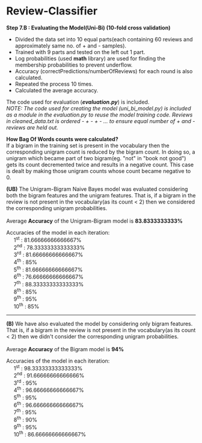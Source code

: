 # Review-Classifier
<b>Step 7.B : Evaluating the Model(Uni-Bi) (10-fold cross validation)</b>
<ul>
<li>Divided the data set into 10 equal parts(each containing 60 reviews and approximately same no. of + and - samples).</li>
<li>Trained with 9 parts and tested on the left out 1 part.</li>
<li>Log probabilities (used <b>math</b> library) are used for finding the membership probabilities to prevent underflow.</li>
<li>Accuracy (correctPredictions/numberOfReviews) for each round is also calculated.</li>
<li>Repeated the process 10 times.</li>
<li>Calculated the average accuracy.</li>
</ul>
The code used for evaluation (<b><i>evaluation.py</i></b>) is included.<br/>
<i>NOTE: The code used for creating the model (uni_bi_model.py) is included as a module in the evaluation.py to reuse the model training code. Reviews in cleaned_data.txt is ordered - + - + - ... to ensure equal number of + and - reviews are held out. </i><br/>

<b>How Bag Of Words counts were calculated?</b><br/>
If a bigram in the training set is present in the vocabulary then the corresponding unigram count is reduced by the bigram count. In doing so, a unigram which became part of two bigram(eg. "not" in "book not good") gets its count decremented twice and results in a negative count. This case is dealt by making those unigram counts whose count became negative to 0.

<b>(UB)</b> The Unigram-Bigram Naive Bayes model was evaluated considering both the bigram features and the unigram features. That is, if a bigram in the review is not present in the vocabulary(as its count &lt; 2) then we considered the corresponding unigram probabilities.<br><br/>
Average <b>Accuracy</b> of the Unigram-Bigram model is <b>83.8333333333%</b><br/>
<p>Accuracies of the model in each iteration:<br/>
&nbsp;&nbsp;&nbsp;&nbsp;	1<sup>st</sup> : 81.66666666666667%<br/>
&nbsp;&nbsp;&nbsp;&nbsp;	2<sup>nd</sup> : 78.33333333333333%<br/>
&nbsp;&nbsp;&nbsp;&nbsp;	3<sup>rd</sup> : 81.66666666666667%<br/>
&nbsp;&nbsp;&nbsp;&nbsp;	4<sup>th</sup> : 85%<br/>
&nbsp;&nbsp;&nbsp;&nbsp;	5<sup>th</sup> : 81.66666666666667%<br/>
&nbsp;&nbsp;&nbsp;&nbsp;	6<sup>th</sup> : 76.66666666666667%<br/>
&nbsp;&nbsp;&nbsp;&nbsp;	7<sup>th</sup> : 88.33333333333333%<br/>
&nbsp;&nbsp;&nbsp;&nbsp;	8<sup>th</sup> : 85%<br/>
&nbsp;&nbsp;&nbsp;&nbsp;	9<sup>th</sup> : 95%<br/>
&nbsp;&nbsp;&nbsp;&nbsp;	10<sup>th</sup> : 85%

<hr>
<b>(B)</b> We have also evaluated the model by considering only bigram features. That is, if a bigram in the review is not present in the vocabulary(as its count &lt; 2) then we didn't consider the corresponding unigram probabilities.<br/><br/> 
Average <b>Accuracy</b> of the Bigram model is <b>94%</b><br/>
<p>Accuracies of the model in each iteration:<br/>
&nbsp;&nbsp;&nbsp;&nbsp;	1<sup>st</sup> : 98.33333333333333%<br/>
&nbsp;&nbsp;&nbsp;&nbsp;	2<sup>nd</sup> : 91.66666666666666%<br/>
&nbsp;&nbsp;&nbsp;&nbsp;	3<sup>rd</sup> : 95%<br/>
&nbsp;&nbsp;&nbsp;&nbsp;	4<sup>th</sup> : 96.66666666666667%<br/>
&nbsp;&nbsp;&nbsp;&nbsp;	5<sup>th</sup> : 95%<br/>
&nbsp;&nbsp;&nbsp;&nbsp;	6<sup>th</sup> : 96.66666666666667%<br/>
&nbsp;&nbsp;&nbsp;&nbsp;	7<sup>th</sup> : 95%<br/>
&nbsp;&nbsp;&nbsp;&nbsp;	8<sup>th</sup> : 90%<br/>
&nbsp;&nbsp;&nbsp;&nbsp;	9<sup>th</sup> : 95%<br/>
&nbsp;&nbsp;&nbsp;&nbsp;	10<sup>th</sup> : 86.66666666666667%

